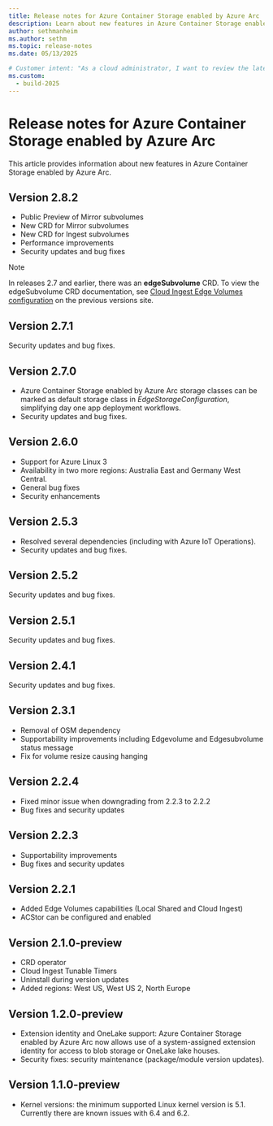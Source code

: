```yaml
---
title: Release notes for Azure Container Storage enabled by Azure Arc
description: Learn about new features in Azure Container Storage enabled by Azure Arc.
author: sethmanheim
ms.author: sethm
ms.topic: release-notes
ms.date: 05/13/2025

# Customer intent: "As a cloud administrator, I want to review the latest release notes for Azure Container Storage enabled by Azure Arc, so that I can understand the new features and improvements to manage container data effectively."
ms.custom:
  - build-2025
---
```


# Release notes for Azure Container Storage enabled by Azure Arc

This article provides information about new features in Azure Container Storage enabled by Azure Arc.

## Version 2.8.2

- Public Preview of Mirror subvolumes
- New CRD for Mirror subvolumes
- New CRD for Ingest subvolumes
- Performance improvements
- Security updates and bug fixes

> [!NOTE]
> In releases 2.7 and earlier, there was an **edgeSubvolume** CRD. To view the edgeSubvolume CRD documentation, see [Cloud Ingest Edge Volumes configuration](/previous-versions/azure/azure-arc/container-storage/cloud-ingest-edge-volume-configuration) on the previous versions site.

## Version 2.7.1 

Security updates and bug fixes.

## Version 2.7.0 

- Azure Container Storage enabled by Azure Arc storage classes can be marked as default storage class in *EdgeStorageConfiguration*, simplifying day one app deployment workflows.
- Security updates and bug fixes.

## Version 2.6.0

- Support for Azure Linux 3
- Availability in two more regions: Australia East and Germany West Central.
- General bug fixes
- Security enhancements 

## Version 2.5.3

- Resolved several dependencies (including with Azure IoT Operations).
- Security updates and bug fixes.

## Version 2.5.2

Security updates and bug fixes.

## Version 2.5.1

Security updates and bug fixes.

## Version 2.4.1

Security updates and bug fixes.

## Version 2.3.1 

- Removal of OSM dependency
- Supportability improvements including Edgevolume and Edgesubvolume status message
- Fix for volume resize causing hanging 

## Version 2.2.4 

- Fixed minor issue when downgrading from 2.2.3 to 2.2.2
- Bug fixes and security updates 

## Version 2.2.3 

- Supportability improvements
- Bug fixes and security updates 

## Version 2.2.1 

- Added Edge Volumes capabilities (Local Shared and Cloud Ingest)
- ACStor can be configured and enabled 

## Version 2.1.0-preview

- CRD operator
- Cloud Ingest Tunable Timers
- Uninstall during version updates
- Added regions: West US, West US 2, North Europe

## Version 1.2.0-preview

- Extension identity and OneLake support: Azure Container Storage enabled by Azure Arc now allows use of a system-assigned extension identity for access to blob storage or OneLake lake houses.
- Security fixes: security maintenance (package/module version updates).

## Version 1.1.0-preview

- Kernel versions: the minimum supported Linux kernel version is 5.1. Currently there are known issues with 6.4 and 6.2.